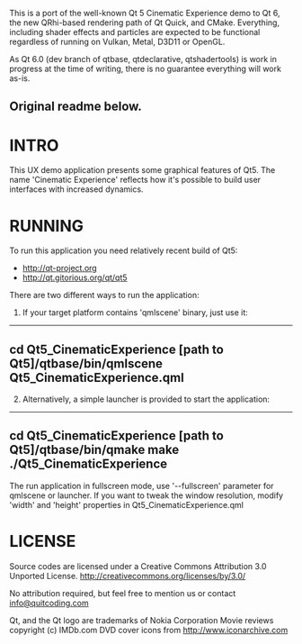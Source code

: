 This is a port of the well-known Qt 5 Cinematic Experience demo to
Qt 6, the new QRhi-based rendering path of Qt Quick, and CMake.
Everything, including shader effects and particles are expected to
be functional regardless of running on Vulkan, Metal, D3D11 or OpenGL.

As Qt 6.0 (dev branch of qtbase, qtdeclarative, qtshadertools) is work
in progress at the time of writing, there is no guarantee everything will
work as-is.



Original readme below.
---------------------------------------------------------------------

INTRO
==========

This UX demo application presents some graphical features of Qt5. 
The name 'Cinematic Experience' reflects how it's possible to build user 
interfaces with increased dynamics.


RUNNING
==========

To run this application you need relatively recent build of Qt5:
- http://qt-project.org
- http://qt.gitorious.org/qt/qt5

There are two different ways to run the application:

1) If your target platform contains 'qmlscene' binary, just use it:
---
cd Qt5_CinematicExperience
[path to Qt5]/qtbase/bin/qmlscene Qt5_CinematicExperience.qml
---

2) Alternatively, a simple launcher is provided to start the application:
---
cd Qt5_CinematicExperience
[path to Qt5]/qtbase/bin/qmake
make
./Qt5_CinematicExperience
---

The run application in fullscreen mode, use '--fullscreen' parameter for 
qmlscene or launcher. If you want to tweak the window resolution, 
modify 'width' and 'height' properties in Qt5_CinematicExperience.qml


LICENSE
==========

Source codes are licensed under a Creative Commons Attribution 3.0 Unported 
License. http://creativecommons.org/licenses/by/3.0/

No attribution required, but feel free to mention us or 
contact info@quitcoding.com

Qt, and the Qt logo are trademarks of Nokia Corporation
Movie reviews copyright (c) IMDb.com
DVD cover icons from http://www.iconarchive.com
